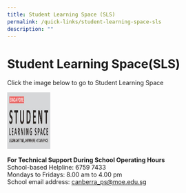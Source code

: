 ```yaml
---
title: Student Learning Space (SLS)
permalink: /quick-links/student-learning-space-sls
description: ""
---
```

# Student Learning Space(SLS)
Click the image below to go to Student Learning Space

<!DOCTYPE html>
<html>
<body>

<p><a href="https://vle.learning.moe.edu.sg/login">
<img src="/images/SLS.png" alt="W3Schools.com" width="100" height="132">
</a></p>

</body>
</html>

**For Technical Support During School Operating Hours**<br>
School-based Helpline: 6759 7433<br>
Mondays to Fridays: 8.00 am to 4.00 pm<br>
School email address: canberra_ps@moe.edu.sg
